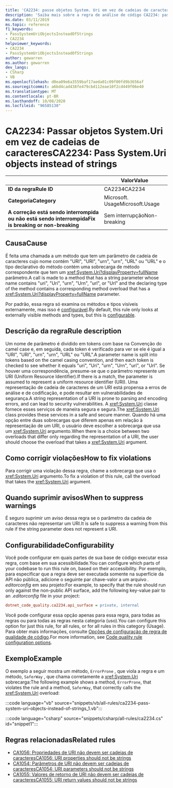 ```yaml
---
title: 'CA2234: passe objetos System. Uri em vez de cadeias de caracteres (análise de código)'
description: 'Saiba mais sobre a regra de análise de código CA2234: passe objetos System. Uri em vez de cadeias de caracteres'
ms.date: 03/11/2019
ms.topic: reference
f1_keywords:
- PassSystemUriObjectsInsteadOfStrings
- CA2234
helpviewer_keywords:
- CA2234
- PassSystemUriObjectsInsteadOfStrings
author: gewarren
ms.author: gewarren
dev_langs:
- CSharp
- VB
ms.openlocfilehash: d0ea09e6a3559baf17aeda01c09f00fd9b3656af
ms.sourcegitcommit: a6bd4cad438fe479cbd112eae10f2cd449f06e40
ms.translationtype: MT
ms.contentlocale: pt-BR
ms.lasthandoff: 10/08/2020
ms.locfileid: "96585130"
---
```

# <a name="ca2234-pass-systemuri-objects-instead-of-strings"></a><span data-ttu-id="c3f85-103">CA2234: Passar objetos System.Uri em vez de cadeias de caracteres</span><span class="sxs-lookup"><span data-stu-id="c3f85-103">CA2234: Pass System.Uri objects instead of strings</span></span>

| | <span data-ttu-id="c3f85-104">Valor</span><span class="sxs-lookup"><span data-stu-id="c3f85-104">Value</span></span> |
|-|-|
| <span data-ttu-id="c3f85-105">**ID da regra**</span><span class="sxs-lookup"><span data-stu-id="c3f85-105">**Rule ID**</span></span> |<span data-ttu-id="c3f85-106">CA2234</span><span class="sxs-lookup"><span data-stu-id="c3f85-106">CA2234</span></span>|
| <span data-ttu-id="c3f85-107">**Categoria**</span><span class="sxs-lookup"><span data-stu-id="c3f85-107">**Category**</span></span> |<span data-ttu-id="c3f85-108">Microsoft. Usage</span><span class="sxs-lookup"><span data-stu-id="c3f85-108">Microsoft.Usage</span></span>|
| <span data-ttu-id="c3f85-109">**A correção está sendo interrompida ou não está sendo interrompida**</span><span class="sxs-lookup"><span data-stu-id="c3f85-109">**Fix is breaking or non-breaking**</span></span> |<span data-ttu-id="c3f85-110">Sem interrupção</span><span class="sxs-lookup"><span data-stu-id="c3f85-110">Non-breaking</span></span>|

## <a name="cause"></a><span data-ttu-id="c3f85-111">Causa</span><span class="sxs-lookup"><span data-stu-id="c3f85-111">Cause</span></span>

<span data-ttu-id="c3f85-112">É feita uma chamada a um método que tem um parâmetro de cadeia de caracteres cujo nome contém "URI", "URI", "urn", "urn", "URL" ou "URL" e o tipo declarativo do método contém uma sobrecarga de método correspondente que tem um <xref:System.Uri?displayProperty=fullName> parâmetro.</span><span class="sxs-lookup"><span data-stu-id="c3f85-112">A call is made to a method that has a string parameter whose name contains "uri", "Uri", "urn", "Urn", "url", or "Url" and the declaring type of the method contains a corresponding method overload that has a <xref:System.Uri?displayProperty=fullName> parameter.</span></span>

<span data-ttu-id="c3f85-113">Por padrão, essa regra só examina os métodos e tipos visíveis externamente, mas isso é [configurável](#configurability).</span><span class="sxs-lookup"><span data-stu-id="c3f85-113">By default, this rule only looks at externally visible methods and types, but this is [configurable](#configurability).</span></span>

## <a name="rule-description"></a><span data-ttu-id="c3f85-114">Descrição da regra</span><span class="sxs-lookup"><span data-stu-id="c3f85-114">Rule description</span></span>

<span data-ttu-id="c3f85-115">Um nome de parâmetro é dividido em tokens com base na Convenção do camel case e, em seguida, cada token é verificado para ver se ele é igual a "URI", "URI", "urn", "urn", "URL" ou "URL".</span><span class="sxs-lookup"><span data-stu-id="c3f85-115">A parameter name is split into tokens based on the camel casing convention, and then each token is checked to see whether it equals "uri", "Uri", "urn", "Urn", "url", or "Url".</span></span> <span data-ttu-id="c3f85-116">Se houver uma correspondência, presume-se que o parâmetro represente um URI (Uniform Resource Identifier).</span><span class="sxs-lookup"><span data-stu-id="c3f85-116">If there is a match, the parameter is assumed to represent a uniform resource identifier (URI).</span></span> <span data-ttu-id="c3f85-117">Uma representação de cadeia de caracteres de um URI está propensa a erros de análise e de codificação, e pode resultar em vulnerabilidades de segurança.</span><span class="sxs-lookup"><span data-stu-id="c3f85-117">A string representation of a URI is prone to parsing and encoding errors, and can lead to security vulnerabilities.</span></span> <span data-ttu-id="c3f85-118">A <xref:System.Uri> classe fornece esses serviços de maneira segura e segura.</span><span class="sxs-lookup"><span data-stu-id="c3f85-118">The <xref:System.Uri> class provides these services in a safe and secure manner.</span></span> <span data-ttu-id="c3f85-119">Quando há uma opção entre duas sobrecargas que diferem apenas em relação à representação de um URI, o usuário deve escolher a sobrecarga que usa um <xref:System.Uri> argumento.</span><span class="sxs-lookup"><span data-stu-id="c3f85-119">When there is a choice between two overloads that differ only regarding the representation of a URI, the user should choose the overload that takes a <xref:System.Uri> argument.</span></span>

## <a name="how-to-fix-violations"></a><span data-ttu-id="c3f85-120">Como corrigir violações</span><span class="sxs-lookup"><span data-stu-id="c3f85-120">How to fix violations</span></span>

<span data-ttu-id="c3f85-121">Para corrigir uma violação dessa regra, chame a sobrecarga que usa o <xref:System.Uri> argumento.</span><span class="sxs-lookup"><span data-stu-id="c3f85-121">To fix a violation of this rule, call the overload that takes the <xref:System.Uri> argument.</span></span>

## <a name="when-to-suppress-warnings"></a><span data-ttu-id="c3f85-122">Quando suprimir avisos</span><span class="sxs-lookup"><span data-stu-id="c3f85-122">When to suppress warnings</span></span>

<span data-ttu-id="c3f85-123">É seguro suprimir um aviso dessa regra se o parâmetro da cadeia de caracteres não representar um URI.</span><span class="sxs-lookup"><span data-stu-id="c3f85-123">It is safe to suppress a warning from this rule if the string parameter does not represent a URI.</span></span>

## <a name="configurability"></a><span data-ttu-id="c3f85-124">Configurabilidade</span><span class="sxs-lookup"><span data-stu-id="c3f85-124">Configurability</span></span>

<span data-ttu-id="c3f85-125">Você pode configurar em quais partes de sua base de código executar essa regra, com base em sua acessibilidade.</span><span class="sxs-lookup"><span data-stu-id="c3f85-125">You can configure which parts of your codebase to run this rule on, based on their accessibility.</span></span> <span data-ttu-id="c3f85-126">Por exemplo, para especificar que a regra deve ser executada somente na superfície da API não pública, adicione o seguinte par chave-valor a um arquivo *. editorconfig* em seu projeto:</span><span class="sxs-lookup"><span data-stu-id="c3f85-126">For example, to specify that the rule should run only against the non-public API surface, add the following key-value pair to an *.editorconfig* file in your project:</span></span>

```ini
dotnet_code_quality.ca2234.api_surface = private, internal
```

<span data-ttu-id="c3f85-127">Você pode configurar essa opção apenas para essa regra, para todas as regras ou para todas as regras nesta categoria (uso).</span><span class="sxs-lookup"><span data-stu-id="c3f85-127">You can configure this option for just this rule, for all rules, or for all rules in this category (Usage).</span></span> <span data-ttu-id="c3f85-128">Para obter mais informações, consulte [Opções de configuração de regra de qualidade de código](../code-quality-rule-options.md).</span><span class="sxs-lookup"><span data-stu-id="c3f85-128">For more information, see [Code quality rule configuration options](../code-quality-rule-options.md).</span></span>

## <a name="example"></a><span data-ttu-id="c3f85-129">Exemplo</span><span class="sxs-lookup"><span data-stu-id="c3f85-129">Example</span></span>

<span data-ttu-id="c3f85-130">O exemplo a seguir mostra um método, `ErrorProne` , que viola a regra e um método, `SaferWay` , que chama corretamente a <xref:System.Uri> sobrecarga:</span><span class="sxs-lookup"><span data-stu-id="c3f85-130">The following example shows a method, `ErrorProne`, that violates the rule and a method, `SaferWay`, that correctly calls the <xref:System.Uri> overload:</span></span>

:::code language="vb" source="snippets/vb/all-rules/ca2234-pass-system-uri-objects-instead-of-strings_1.vb":::

:::code language="csharp" source="snippets/csharp/all-rules/ca2234.cs" id="snippet1":::

## <a name="related-rules"></a><span data-ttu-id="c3f85-131">Regras relacionadas</span><span class="sxs-lookup"><span data-stu-id="c3f85-131">Related rules</span></span>

- [<span data-ttu-id="c3f85-132">CA1056: Propriedades de URI não devem ser cadeias de caracteres</span><span class="sxs-lookup"><span data-stu-id="c3f85-132">CA1056: URI properties should not be strings</span></span>](ca1056.md)
- [<span data-ttu-id="c3f85-133">CA1054: Parâmetros de URI não devem ser cadeias de caracteres</span><span class="sxs-lookup"><span data-stu-id="c3f85-133">CA1054: URI parameters should not be strings</span></span>](ca1054.md)
- [<span data-ttu-id="c3f85-134">CA1055: Valores de retorno de URI não devem ser cadeias de caracteres</span><span class="sxs-lookup"><span data-stu-id="c3f85-134">CA1055: URI return values should not be strings</span></span>](ca1055.md)
